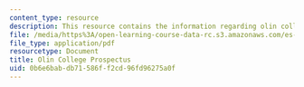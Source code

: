 ```yaml
---
content_type: resource
description: This resource contains the information regarding olin college prospectus.
file: /media/https%3A/open-learning-course-data-rc.s3.amazonaws.com/es-291-learning-seminar-experiments-in-education-spring-2003/0b6e6babdb71586ff2cd96fd96275a0f_MITES_291S03_7a_olin.pdf
file_type: application/pdf
resourcetype: Document
title: Olin College Prospectus
uid: 0b6e6bab-db71-586f-f2cd-96fd96275a0f
---
```


